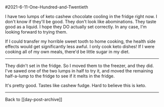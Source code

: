 #2021-6-11-One-Hundred-and-Twentieth

I have two lumps of keto cashew chocolate cooling in the fridge right now.  I don't know if they'll be good.  They don't look like abominations.  They taste good as a liquid.  I hope they DO actually set correctly.  In any case, I'm looking forward to trying them.

If I could transfer my horrible sweet tooth to home cooking, the health side effects would get significantly less awful.  I only cook keto dishes!  If I were cooking all of my own meals, there'd be little sugar in my diet.

---
They didn't set in the fridge.  So I moved them to the freezer, and they did.  I've sawed one of the two lumps in half to try it, and moved the remaining half-a-lump to the fridge to see if it melts in the fridge.

It's pretty good.  Tastes like cashew fudge.  Hard to believe this is keto.

---
Back to [[day-post-archive]]